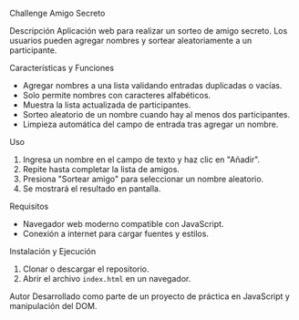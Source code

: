 Challenge Amigo Secreto

Descripción
Aplicación web para realizar un sorteo de amigo secreto. Los usuarios pueden agregar nombres y sortear aleatoriamente a un participante.

Características y Funciones
- Agregar nombres a una lista validando entradas duplicadas o vacías.
- Solo permite nombres con caracteres alfabéticos.
- Muestra la lista actualizada de participantes.
- Sorteo aleatorio de un nombre cuando hay al menos dos participantes.
- Limpieza automática del campo de entrada tras agregar un nombre.

Uso
1. Ingresa un nombre en el campo de texto y haz clic en "Añadir".
2. Repite hasta completar la lista de amigos.
3. Presiona "Sortear amigo" para seleccionar un nombre aleatorio.
4. Se mostrará el resultado en pantalla.

Requisitos
- Navegador web moderno compatible con JavaScript.
- Conexión a internet para cargar fuentes y estilos.

Instalación y Ejecución
1. Clonar o descargar el repositorio.
2. Abrir el archivo `index.html` en un navegador.

Autor
Desarrollado como parte de un proyecto de práctica en JavaScript y manipulación del DOM.

